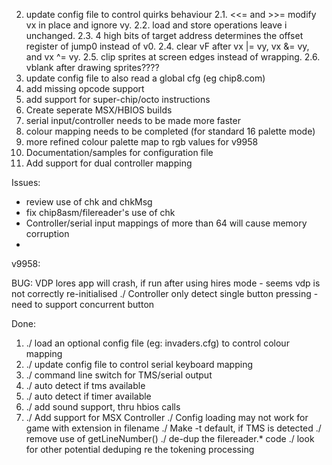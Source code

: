 2. update config file to control quirks behaviour
  2.1.  <<= and >>= modify vx in place and ignore vy.
  2.2.  load and store operations leave i unchanged.
  2.3.  4 high bits of target address determines the offset register of jump0 instead of v0.
  2.4.  clear vF after vx |= vy, vx &= vy, and vx ^= vy.
  2.5.  clip sprites at screen edges instead of wrapping.
  2.6.  vblank after drawing sprites????
4. update config file to also read a global cfg (eg chip8.com)
9. add missing opcode support
10. add support for super-chip/octo instructions
11. Create seperate MSX/HBIOS builds
13. serial input/controller needs to be made more faster
14. colour mapping needs to be completed (for standard 16 palette mode)
15. more refined colour palette map to rgb values for v9958
16. Documentation/samples for configuration file
17. Add support for dual controller mapping

Issues:
  * review use of chk and chkMsg
  * fix chip8asm/filereader's use of chk
  * Controller/serial input mappings of more than 64 will cause memory corruption
  *
v9958:


BUG:
  VDP lores app will crash, if run after using hires mode - seems vdp is not correctly re-initialised
  ./ Controller only detect single button pressing - need to support concurrent button


Done:
1. ./ load an optional config file (eg: invaders.cfg) to control colour mapping
3. ./ update config file to control serial keyboard mapping
5. ./ command line switch for TMS/serial output
6. ./ auto detect if tms available
7. ./ auto detect if timer available
8. ./ add sound support, thru hbios calls
12. ./ Add support for MSX Controller
  ./ Config loading may not work for game with extension in filename
  ./ Make -t default, if TMS is detected
  ./ remove use of getLineNumber()
  ./ de-dup the filereader.* code
  ./ look for other potential deduping re the tokening processing
